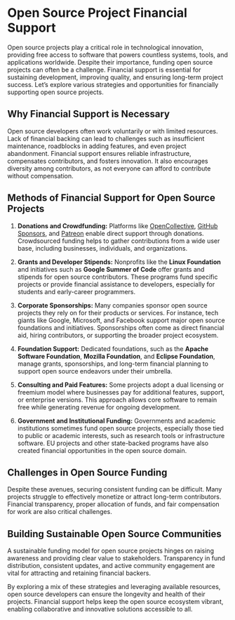# Open Source Project Financial Support

Open source projects play a critical role in technological innovation, providing free access to software that powers countless systems, tools, and applications worldwide. Despite their importance, funding open source projects can often be a challenge. Financial support is essential for sustaining development, improving quality, and ensuring long-term project success. Let’s explore various strategies and opportunities for financially supporting open source projects.

## Why Financial Support is Necessary

Open source developers often work voluntarily or with limited resources. Lack of financial backing can lead to challenges such as insufficient maintenance, roadblocks in adding features, and even project abandonment. Financial support ensures reliable infrastructure, compensates contributors, and fosters innovation. It also encourages diversity among contributors, as not everyone can afford to contribute without compensation.

## Methods of Financial Support for Open Source Projects

1. **Donations and Crowdfunding:**
   Platforms like [OpenCollective](https://opencollective.com), [GitHub Sponsors](https://github.com/sponsors), and [Patreon](https://www.patreon.com) enable direct support through donations. Crowdsourced funding helps to gather contributions from a wide user base, including businesses, individuals, and organizations.

2. **Grants and Developer Stipends:**
   Nonprofits like the **Linux Foundation** and initiatives such as **Google Summer of Code** offer grants and stipends for open source contributors. These programs fund specific projects or provide financial assistance to developers, especially for students and early-career programmers.

3. **Corporate Sponsorships:**
   Many companies sponsor open source projects they rely on for their products or services. For instance, tech giants like Google, Microsoft, and Facebook support major open source foundations and initiatives. Sponsorships often come as direct financial aid, hiring contributors, or supporting the broader project ecosystem.

4. **Foundation Support:**
   Dedicated foundations, such as the **Apache Software Foundation**, **Mozilla Foundation**, and **Eclipse Foundation**, manage grants, sponsorships, and long-term financial planning to support open source endeavors under their umbrella.

5. **Consulting and Paid Features:**
   Some projects adopt a dual licensing or freemium model where businesses pay for additional features, support, or enterprise versions. This approach allows core software to remain free while generating revenue for ongoing development.

6. **Government and Institutional Funding:**
   Governments and academic institutions sometimes fund open source projects, especially those tied to public or academic interests, such as research tools or infrastructure software. EU projects and other state-backed programs have also created financial opportunities in the open source domain.

## Challenges in Open Source Funding

Despite these avenues, securing consistent funding can be difficult. Many projects struggle to effectively monetize or attract long-term contributors. Financial transparency, proper allocation of funds, and fair compensation for work are also critical challenges.

## Building Sustainable Open Source Communities

A sustainable funding model for open source projects hinges on raising awareness and providing clear value to stakeholders. Transparency in fund distribution, consistent updates, and active community engagement are vital for attracting and retaining financial backers.

By exploring a mix of these strategies and leveraging available resources, open source developers can ensure the longevity and health of their projects. Financial support helps keep the open source ecosystem vibrant, enabling collaborative and innovative solutions accessible to all.
